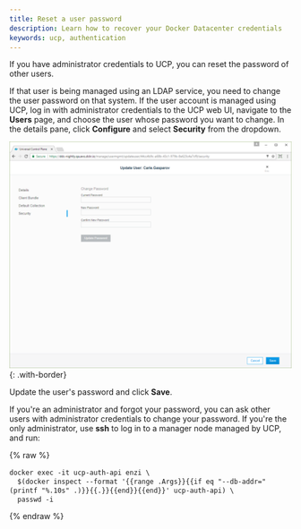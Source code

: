 ```yaml
---
title: Reset a user password
description: Learn how to recover your Docker Datacenter credentials
keywords: ucp, authentication
---
```


If you have administrator credentials to UCP, you can reset the password of
other users.

If that user is being managed using an LDAP service, you need to change the
user password on that system. If the user account is managed using UCP,
log in with administrator credentials to the UCP web UI, navigate to
the **Users** page, and choose the user whose password you want to change.
In the details pane, click **Configure** and select **Security** from the
dropdown.

![](../images/recover-a-user-password-1.png){: .with-border}

Update the user's password and click **Save**.

If you're an administrator and forgot your password, you can ask other users
with administrator credentials to change your password.
If you're the only administrator, use **ssh** to log in to a manager
node managed by UCP, and run:

{% raw %}
```none
docker exec -it ucp-auth-api enzi \
  $(docker inspect --format '{{range .Args}}{{if eq "--db-addr=" (printf "%.10s" .)}}{{.}}{{end}}{{end}}' ucp-auth-api) \
  passwd -i
```
{% endraw %}
